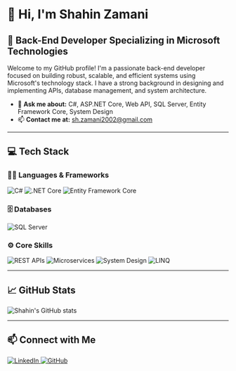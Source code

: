 # 👋 Hi, I'm Shahin Zamani

## 🚀 Back-End Developer Specializing in Microsoft Technologies

Welcome to my GitHub profile! I'm a passionate back-end developer focused on building robust, scalable, and efficient systems using Microsoft's technology stack. I have a strong background in designing and implementing APIs, database management, and system architecture.

- 💬 **Ask me about:** C#, ASP.NET Core, Web API, SQL Server, Entity Framework Core, System Design  
- 📫 **Contact me at:** [sh.zamani2002@gmail.com](mailto:sh.zamani2002@gmail.com)  

---

## 💻 Tech Stack

### 🧑‍💻 **Languages & Frameworks**
<p align="left">
  <img src="https://img.shields.io/badge/C%23-239120?style=for-the-badge&logo=c-sharp&logoColor=white" alt="C#"/>
  <img src="https://img.shields.io/badge/.NET%20Core-512BD4?style=for-the-badge&logo=dotnet&logoColor=white" alt=".NET Core"/>
  <img src="https://img.shields.io/badge/Entity%20Framework%20Core-512BD4?style=for-the-badge&logo=dotnet&logoColor=white" alt="Entity Framework Core"/>
</p>

### 🗄️ **Databases**
<p align="left">
  <img src="https://img.shields.io/badge/SQL%20Server-CC2927?style=for-the-badge&logo=microsoft-sql-server&logoColor=white" alt="SQL Server"/>
</p>

### ⚙️ **Core Skills**
<p align="left">
  <img src="https://img.shields.io/badge/REST%20APIs-FF6F00?style=for-the-badge&logo=api&logoColor=white" alt="REST APIs"/>
  <img src="https://img.shields.io/badge/Microservices-FF6F00?style=for-the-badge&logo=microgen&logoColor=white" alt="Microservices"/>
  <img src="https://img.shields.io/badge/System%20Design-00599C?style=for-the-badge&logo=architect&logoColor=white" alt="System Design"/>
  <img src="https://img.shields.io/badge/LINQ-512BD4?style=for-the-badge&logo=dotnet&logoColor=white" alt="LINQ"/>
</p>

---

## 📈 GitHub Stats

![Shahin's GitHub stats](https://github-readme-stats.vercel.app/api?username=ZamaniShahin&show_icons=true&theme=radical)

---

## 📫 Connect with Me

<p align="left">
  <a href="https://www.linkedin.com/in/zamani-shahin/">
    <img src="https://img.shields.io/badge/LinkedIn-0A66C2?style=for-the-badge&logo=linkedin&logoColor=white" alt="LinkedIn"/>
  </a>
  <a href="https://github.com/ZamaniShahin">
    <img src="https://img.shields.io/badge/GitHub-181717?style=for-the-badge&logo=github&logoColor=white" alt="GitHub"/>
  </a>
</p>
